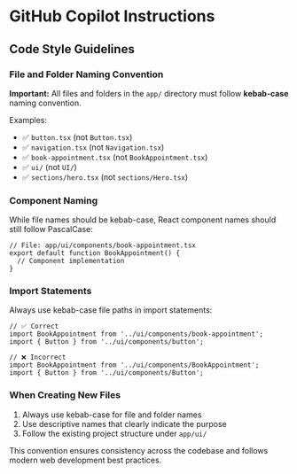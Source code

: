 # GitHub Copilot Instructions

## Code Style Guidelines

### File and Folder Naming Convention

**Important:** All files and folders in the `app/` directory must follow **kebab-case** naming convention.

Examples:

- ✅ `button.tsx` (not `Button.tsx`)
- ✅ `navigation.tsx` (not `Navigation.tsx`)
- ✅ `book-appointment.tsx` (not `BookAppointment.tsx`)
- ✅ `ui/` (not `UI/`)
- ✅ `sections/hero.tsx` (not `sections/Hero.tsx`)

### Component Naming

While file names should be kebab-case, React component names should still follow PascalCase:

```tsx
// File: app/ui/components/book-appointment.tsx
export default function BookAppointment() {
  // Component implementation
}
```

### Import Statements

Always use kebab-case file paths in import statements:

```tsx
// ✅ Correct
import BookAppointment from '../ui/components/book-appointment';
import { Button } from '../ui/components/button';

// ❌ Incorrect
import BookAppointment from '../ui/components/BookAppointment';
import { Button } from '../ui/components/Button';
```

### When Creating New Files

1. Always use kebab-case for file and folder names
2. Use descriptive names that clearly indicate the purpose
3. Follow the existing project structure under `app/ui/`

This convention ensures consistency across the codebase and follows modern web development best practices.
